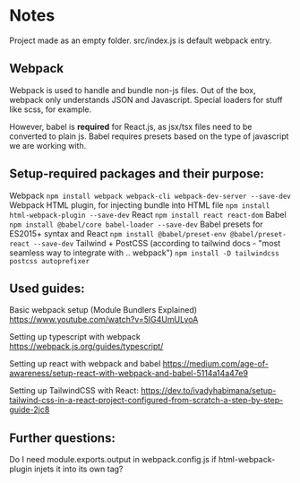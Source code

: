 # Notes

Project made as an empty folder. src/index.js is default webpack entry.

## Webpack

Webpack is used to handle and bundle non-js files. Out of the box, webpack only understands JSON and Javascript. Special loaders for stuff like scss, for example.

However, babel is **required** for React.js, as jsx/tsx files need to be converted to plain js. Babel requires presets based on the type of javascript we are working with.

## Setup-required packages and their purpose:

Webpack
`npm install webpack webpack-cli webpack-dev-server --save-dev`
Webpack HTML plugin, for injecting bundle into HTML file
`npm install html-webpack-plugin --save-dev`
React
`npm install react react-dom`
Babel
`npm install @babel/core babel-loader --save-dev`
Babel presets for ES2015+ syntax and React
`npm install @babel/preset-env @babel/preset-react --save-dev`
Tailwind + PostCSS (according to tailwind docs - "most seamless way to integrate with .. webpack")
`npm install -D tailwindcss postcss autoprefixer`


## Used guides:

Basic webpack setup (Module Bundlers Explained)
https://www.youtube.com/watch?v=5IG4UmULyoA

Setting up typescript with webpack
https://webpack.js.org/guides/typescript/

Setting up react with webpack and babel
https://medium.com/age-of-awareness/setup-react-with-webpack-and-babel-5114a14a47e9

Setting up TailwindCSS with React:
https://dev.to/ivadyhabimana/setup-tailwind-css-in-a-react-project-configured-from-scratch-a-step-by-step-guide-2jc8

## Further questions:

Do I need module.exports.output in webpack.config.js if html-webpack-plugin injets it into its own tag?